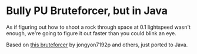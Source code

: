 # Bully PU Bruteforcer, but in Java
As if figuring out how to shoot a rock through space at 0.1 lightspeed wasn't enough, we're going to figure it out 
faster than you could blink an eye.

Based on [this bruteforcer](https://github.com/jongyon7192p/bullyPUbruteforcer) by jongyon7192p and others, just 
ported to Java.